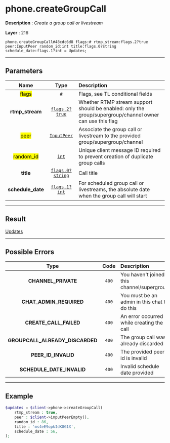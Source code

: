 # phone.createGroupCall

**Description** : *Create a group call or livestream*

**Layer** : 216

```tl
phone.createGroupCall#48cdc6d8 flags:# rtmp_stream:flags.2?true peer:InputPeer random_id:int title:flags.0?string schedule_date:flags.1?int = Updates;
```

---

## Parameters

| Name | Type | Description |
| :---: | :---: | :--- |
| <mark>flags</mark> | [`#`](type/#) | Flags, see TL conditional fields |
| **rtmp_stream** | [`flags.2?true`](type/true) | Whether RTMP stream support should be enabled: only the group/supergroup/channel owner can use this flag |
| <mark>peer</mark> | [`InputPeer`](type/InputPeer) | Associate the group call or livestream to the provided group/supergroup/channel |
| <mark>random_id</mark> | [`int`](type/int) | Unique client message ID required to prevent creation of duplicate group calls |
| **title** | [`flags.0?string`](type/string) | Call title |
| **schedule_date** | [`flags.1?int`](type/int) | For scheduled group call or livestreams, the absolute date when the group call will start |

---

## Result

[Updates](type/Updates)

---

## Possible Errors

| Type | Code | Description |
| :---: | :---: | :--- |
| **CHANNEL_PRIVATE** | `400` | You haven't joined this channel/supergroup |
| **CHAT_ADMIN_REQUIRED** | `400` | You must be an admin in this chat to do this |
| **CREATE_CALL_FAILED** | `400` | An error occurred while creating the call |
| **GROUPCALL_ALREADY_DISCARDED** | `400` | The group call was already discarded |
| **PEER_ID_INVALID** | `400` | The provided peer id is invalid |
| **SCHEDULE_DATE_INVALID** | `400` | Invalid schedule date provided |

---

## Example

```php
$updates = $client->phone->createGroupCall(
	rtmp_stream : true,
	peer : $client->inputPeerEmpty(),
	random_id : 86,
	title : 'ms4eE9opkIdK8G1X',
	schedule_date : 56,
);
```
